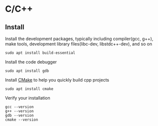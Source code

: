# C/C++

## Install
Install the development packages, typically including compiler(gcc, g++), make tools, development library files(libc-dev, libstdc++-dev), and so on
```shell
sudo apt install build-essential
```

Install the code debugger
```shell
sudo apt install gdb
```

Install [CMake](https://cmake.org/getting-started/) to help you quickly build cpp projects
```shell
sudo apt install cmake
```

Verify your installation
```shell
gcc --version
g++ --version
gdb --version
cmake --version
```